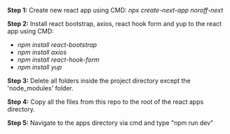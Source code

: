 
**Step 1:**
Create new react app using CMD:
*npx create-next-app noroff-next*

**Step 2:**
Install react bootstrap, axios, react hook form and yup to the react app using CMD:
- *npm install react-bootstrap*
- *npm install axios*
- *npm install react-hook-form*
- *npm install yup*

**Step 3:**
Delete all folders inside the project directory except the 'node_modules' folder.

**Step 4:**
Copy all the files from this repo to the root of the react apps directory.

**Step 5:**
Navigate to the apps directory via cmd and type "npm run dev"
